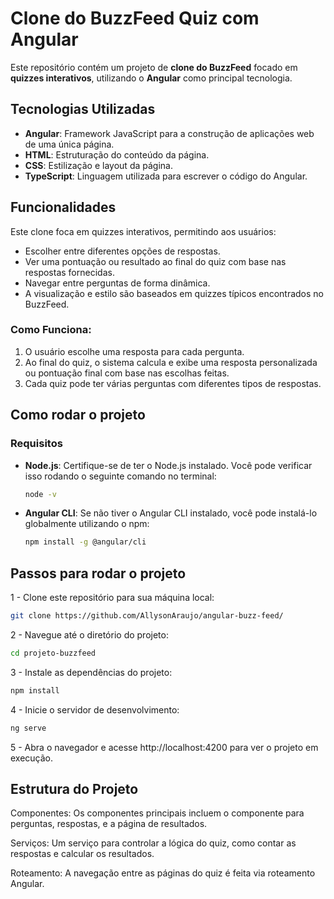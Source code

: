 # Clone do BuzzFeed Quiz com Angular

Este repositório contém um projeto de **clone do BuzzFeed** focado em **quizzes interativos**, utilizando o **Angular** como principal tecnologia.

## Tecnologias Utilizadas

- **Angular**: Framework JavaScript para a construção de aplicações web de uma única página.
- **HTML**: Estruturação do conteúdo da página.
- **CSS**: Estilização e layout da página.
- **TypeScript**: Linguagem utilizada para escrever o código do Angular.

## Funcionalidades

Este clone foca em quizzes interativos, permitindo aos usuários:

- Escolher entre diferentes opções de respostas.
- Ver uma pontuação ou resultado ao final do quiz com base nas respostas fornecidas.
- Navegar entre perguntas de forma dinâmica.
- A visualização e estilo são baseados em quizzes típicos encontrados no BuzzFeed.

### Como Funciona:

1. O usuário escolhe uma resposta para cada pergunta.
2. Ao final do quiz, o sistema calcula e exibe uma resposta personalizada ou pontuação final com base nas escolhas feitas.
3. Cada quiz pode ter várias perguntas com diferentes tipos de respostas.

## Como rodar o projeto

### Requisitos

- **Node.js**: Certifique-se de ter o Node.js instalado. Você pode verificar isso rodando o seguinte comando no terminal:
  ```bash
  node -v
  ```
- **Angular CLI**: Se não tiver o Angular CLI instalado, você pode instalá-lo globalmente utilizando o npm:
  ```bash
  npm install -g @angular/cli
  ```
## Passos para rodar o projeto

1 - Clone este repositório para sua máquina local:

```bash
git clone https://github.com/AllysonAraujo/angular-buzz-feed/
```
2 - Navegue até o diretório do projeto:
```bash
cd projeto-buzzfeed
```
3 - Instale as dependências do projeto:
```bash
npm install
```
4 - Inicie o servidor de desenvolvimento:
```bash
ng serve
```
5 - Abra o navegador e acesse http://localhost:4200 para ver o projeto em execução.

## Estrutura do Projeto
Componentes: Os componentes principais incluem o componente para perguntas, respostas, e a página de resultados.  

Serviços: Um serviço para controlar a lógica do quiz, como contar as respostas e calcular os resultados.  

Roteamento: A navegação entre as páginas do quiz é feita via roteamento Angular.



